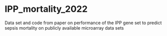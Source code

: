 # IPP_mortality_2022
Data set and code from paper on performance of the IPP gene set to predict sepsis mortality on publicly available microarray data sets
